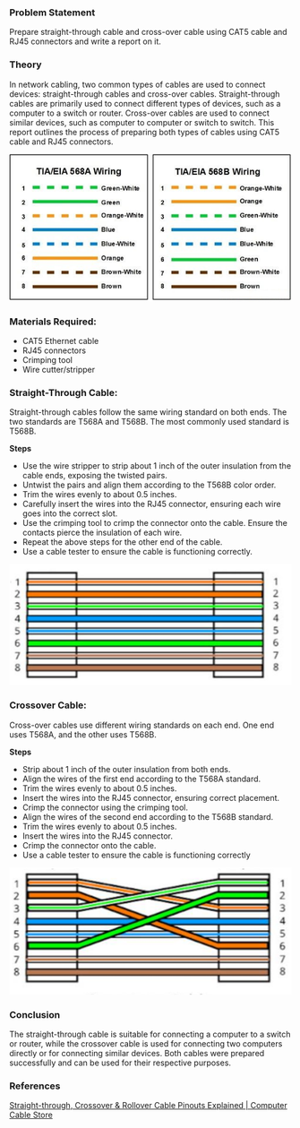 ### Problem Statement 

Prepare straight-through cable and cross-over cable using CAT5 cable and RJ45 connectors and write a report on it.


### Theory

In network cabling, two common types of cables are used to connect devices:  straight-through cables and cross-over cables. Straight-through cables are primarily used to  connect different types of devices, such as a computer to a switch or router. Cross-over  cables are used to connect similar devices, such as computer to computer or switch to switch.  This report outlines the process of preparing both types of cables using CAT5 cable and RJ45  connectors.

<div align="center"><img src="./TIA-EIA.jpg"></div>


### Materials Required:
- CAT5 Ethernet cable
- RJ45 connectors
- Crimping tool
- Wire cutter/stripper


### Straight-Through Cable:

Straight-through cables follow the same wiring standard on both ends. The two standards are T568A and T568B. The most commonly used standard is T568B.

**Steps**
- Use the wire stripper to strip about 1 inch of the outer insulation from the cable ends, exposing the twisted pairs.
- Untwist the pairs and align them according to the T568B color order.
- Trim the wires evenly to about 0.5 inches.
- Carefully insert the wires into the RJ45 connector, ensuring each wire goes into the correct slot.
- Use the crimping tool to crimp the connector onto the cable. Ensure the contacts pierce the insulation of each wire.
- Repeat the above steps for the other end of the cable.
- Use a cable tester to ensure the cable is functioning correctly.

<div align="center"><img src="./Straight-Through-Cable.png"></div>

### Crossover Cable:

Cross-over cables use different wiring standards on each end. One end uses T568A, and the other uses T568B.

**Steps**
- Strip about 1 inch of the outer insulation from both ends.
- Align the wires of the first end according to the T568A standard.
- Trim the wires evenly to about 0.5 inches.
- Insert the wires into the RJ45 connector, ensuring correct placement.
- Crimp the connector using the crimping tool.
- Align the wires of the second end according to the T568B standard.
- Trim the wires evenly to about 0.5 inches.
- Insert the wires into the RJ45 connector.
- Crimp the connector onto the cable.
- Use a cable tester to ensure the cable is functioning correctly

<div align="center"><img src="./Cross-Over-Cable.png"></div>

### Conclusion

The straight-through cable is suitable for connecting a computer to a switch or router, while the crossover cable is used for connecting two computers directly or for connecting similar devices. Both cables were prepared successfully and can be used for their respective purposes.



### References

[Straight-through, Crossover & Rollover Cable Pinouts Explained | Computer Cable Store](https://www.computercablestore.com/straight-through-crossover-and-rollover-wiring)
